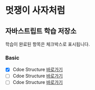 # 멋쟁이 사자처럼

## 자바스트립트 학습 저장소

학습이 완료된 항목은 체크박스로 표시됩니다.
</br>

### Basic
-[x] Cdoe Structure [바로가기](https://github.com/asdfqaz74/core-javascript/blob/01.core/client/chapter/core/01.codeStructure.js) </br>
-[ ] Cdoe Structure [바로가기](https://www.naver.com) </br>
-[ ] Cdoe Structure [바로가기](https://www.naver.com)